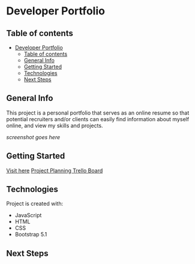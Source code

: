 # Developer Portfolio

## Table of contents
- [Developer Portfolio](#developer-portfolio)
  - [Table of contents](#table-of-contents)
  - [General Info](#general-info)
  - [Getting Started](#getting-started)
  - [Technologies](#technologies)
  - [Next Steps](#next-steps)

## General Info
This project is a personal portfolio that serves as an online resume so that potential recruiters and/or clients can easily find information about myself online, and view my skills and projects.

*screenshot goes here*

## Getting Started
[Visit here](https://zach-eggert-portfolio.netlify.app)
[Project Planning Trello Board](https://trello.com/b/aWx6TULX/personal-portfolio)

## Technologies
Project is created with:
* JavaScript
* HTML
* CSS
* Bootstrap 5.1

## Next Steps